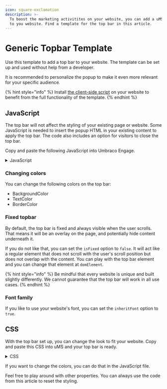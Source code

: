 ```yaml
---
icon: square-exclamation
description: >-
  To boost the marketing activitites on your website, you can add a uMS top bar
  to you website. Find a template for the top bar in this article.
---
```


# Generic Topbar Template

Use this template to add a top bar to your website. The template can be set up and used without help from a developer.

It is recommended to personalize the popup to make it even more relevant for your specific audience.

{% hint style="info" %}
Install [the client-side script](../../../../analytics/clientside-events-and-additional-javascript-files/additional-measurements-with-our-ums-analytics-scripts/) on your website to benefit from the full functionality of the template.
{% endhint %}

## JavaScript

The top bar will not affect the styling of your existing page or website. Some JavaScript is needed to insert the popup HTML in your existing content to apply the top bar. The code also includes an option for visitors to close the top bar.

Copy and paste the following JavaScript into Umbraco Engage.

<details>

<summary>JavaScript</summary>

```javascript
(function () {
    // Play with the colors and the contents of the top bar.
    const backgroundColor = "#ffba00";
    const textColor = "#333";
    const borderColor = "#ddd";
    const text = '<a href="#">Get started</a> in 10 minutes';

    // This is the text that is displayed in the top bar.
    const domElement = document.querySelector("body");
    
    // Specify the selector where the top bar is being placed.
    const options = {
        isFixed: true, // If set to 'true', the bar will have position fixed.
        inheritFont: false, // If set to 'true', the bar will have the font-family that is being used on your website.
    }
    
    // This is the function where domElement.
    insertAdjacentHTML(
        "afterbegin",
        `<div class="u-topbar__container ${options.isFixed ? 's-fixed': ''} ${options.inheritFont ? 's-font-inherit' : ''}" style="--color-text:${textColor};--color-background:${backgroundColor};--color-border:${borderColor};"><span class="u-topbar__text">${text}</span><button type="button" class="u-topbar__close-button" onclick="this.closest('.u-topbar__container').remove()"><svg xmlns="http://www.w3.org/2000/svg" xml:space="preserve" viewBox="0 0 512 512"><path d="M437.5 386.6 306.9 256l130.6-130.6c14.1-14.1 14.1-36.8 0-50.9-14.1-14.1-36.8-14.1-50.9 0L256 205.1 125.4 74.5c-14.1-14.1-36.8-14.1-50.9 0-14.1 14.1-14.1 36.8 0 50.9L205.1 256 74.5 386.6c-14.1 14.1-14.1 36.8 0 50.9 14.1 14.1 36.8 14.1 50.9 0L256 306.9l130.6 130.6c14.1 14.1 36.8 14.1 50.9 0 14-14.1 14-36.9 0-50.9z"/></svg></button></div>`);
});
```

</details>

### Changing colors

You can change the following colors on the top bar:

* BackgroundColor
* TextColor
* BorderColor

### Fixed topbar

By default, the top bar is fixed and always visible when the user scrolls. That means it will be an overlay on the page, and potentially hide content underneath it.

If you do not like that, you can set the `isFixed` option to `false`. It will act like a regular element that does not scroll with the user's scroll position but does not overlap with the content. You can play with the top bar element and you can change that element at `domElement`.

{% hint style="info" %}
Be mindful that every website is unique and built slightly differently. We cannot guarantee that the top bar will work in all use cases.
{% endhint %}

### Font family

If you like to use your website's font, you can set the `inheritFont` option to `true`.

## CSS

With the top bar set up, you can change the look to fit your website. Copy and paste this CSS into uMS and your top bar is ready.

<details>

<summary>CSS</summary>

```css
.u-topbar__container {
    --font-size: 14px;
    --button-size: 40px;
    --button-icon-size: 16px;
    --color-background: yellow;
    --color-text: #000;
    --color-border: #000;
    background: var(--color-background);
    color: var(--color-text);
    border-bottom: 1px solid var(--color-border);
    display: flex;
    align-items: center;
    justify-content: center;
    position: relative;
    padding: 10px;
    box-sizing: border-box;
    font-family: system-ui, sans-serif;
    font-weight: bold;
    min-height: 40px;
    z-index: 9999;
    width: 100%;
    font-size: var(--font-size);
}

.u-topbar__container.s-font-inherit {
    font-family: inherit;
}
    
.u-topbar__container.s-fixed {
    position: fixed;
    top: 0;
    left: 0;
    right: 0;
    bottom: auto;
}

.u-topbar__text a {
    color: inherit !important;
}

.u-topbar__close-button {
    appearance: none;
    border: 0;
    outline: 0;
    background: transparent;
    position: absolute;
    top: 0;
    bottom: 0;
    right: 10px;
    display: flex;
    align-items: center;
    justify-content: center;
    width: var(--button-size);
    height: var(--button-size);
    left: auto;
    margin: auto;
    flex: 0 0 auto;
}

.u-topbar__close-button > svg {
    width: var(--button-icon-size);
    height: var(--button-icon-size);
    flex: 0 0 auto;
}

@media (max-width: 48em) {

    .u-topbar__container {
        --font-size: 12px;
        --button-size: 30px;
        --button-icon-size: 12px;
        padding-left: var(--button-size);
        padding-right: var(--button-size);
        min-height: var(--button-size);
    }

    .u-topbar__close-button {
        right: 0;
    }
}
```

</details>

If you want to change the colors, you can do that in the JavaScript file.

Feel free to play around with other properties. You can always use the code from this article to reset the styling.
